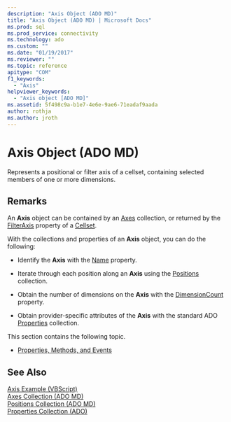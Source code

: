 ```yaml
---
description: "Axis Object (ADO MD)"
title: "Axis Object (ADO MD) | Microsoft Docs"
ms.prod: sql
ms.prod_service: connectivity
ms.technology: ado
ms.custom: ""
ms.date: "01/19/2017"
ms.reviewer: ""
ms.topic: reference
apitype: "COM"
f1_keywords: 
  - "Axis"
helpviewer_keywords: 
  - "Axis object [ADO MD]"
ms.assetid: 5f498c9a-b1e7-4e6e-9ae6-71eadaf9aada
author: rothja
ms.author: jroth
---
```

# Axis Object (ADO MD)
Represents a positional or filter axis of a cellset, containing selected members of one or more dimensions.  
  
## Remarks  
 An **Axis** object can be contained by an [Axes](./axes-collection-ado-md.md) collection, or returned by the [FilterAxis](./filteraxis-property-ado-md.md) property of a [Cellset](./cellset-object-ado-md.md).  
  
 With the collections and properties of an **Axis** object, you can do the following:  
  
-   Identify the **Axis** with the [Name](./name-property-ado-md.md) property.  
  
-   Iterate through each position along an **Axis** using the [Positions](./positions-collection-ado-md.md) collection.  
  
-   Obtain the number of dimensions on the **Axis** with the [DimensionCount](./dimensioncount-property-ado-md.md) property.  
  
-   Obtain provider-specific attributes of the **Axis** with the standard ADO [Properties](../ado-api/properties-collection-ado.md) collection.  
  
 This section contains the following topic.  
  
-   [Properties, Methods, and Events](./axis-object-properties-methods-and-events.md)  
  
## See Also  
 [Axis Example (VBScript)](./axis-example-vbscript.md)   
 [Axes Collection (ADO MD)](./axes-collection-ado-md.md)   
 [Positions Collection (ADO MD)](./positions-collection-ado-md.md)   
 [Properties Collection (ADO)](../ado-api/properties-collection-ado.md)